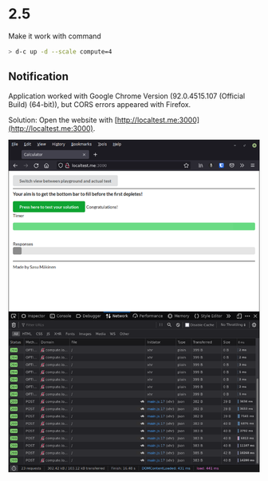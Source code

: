 # 2.5

Make it work with command

```sh
> d-c up -d --scale compute=4
```

## Notification

Application worked with Google Chrome Version (92.0.4515.107 (Official Build) (64-bit)), but CORS errors appeared with Firefox.

Solution: Open the website with [http://localtest.me:3000](http://localtest.me:3000).

![Screenshot of running application on Firefox](./screenshot.png)
